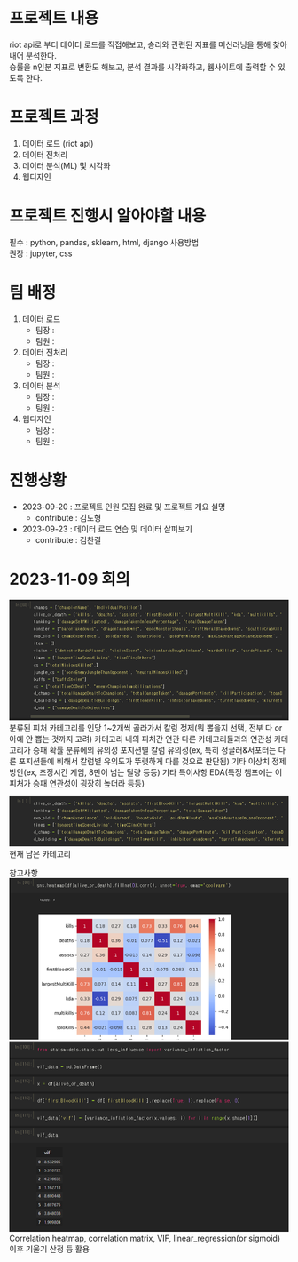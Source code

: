 # 프로젝트 내용

riot api로 부터 데이터 로드를 직접해보고, 승리와 관련된 지표를 머신러닝을 통해 찾아내어 분석한다.<br>
승률을 n인분 지표로 변환도 해보고, 분석 결과를 시각화하고, 웹사이트에 출력할 수 있도록 한다.

# 프로젝트 과정

1. 데이터 로드 (riot api)
2. 데이터 전처리
3. 데이터 분석(ML) 및 시각화
4. 웹디자인

# 프로젝트 진행시 알아야할 내용

필수 : python, pandas, sklearn, html, django 사용방법<br>
권장 : jupyter, css

# 팀 배정

1. 데이터 로드
   - 팀장 :
   - 팀원 :
2. 데이터 전처리
   - 팀장 :
   - 팀원 :
3. 데이터 분석
   - 팀장 :
   - 팀원 :
4. 웹디자인
   - 팀장 :
   - 팀원 :

# 진행상황

- 2023-09-20 : 프로젝트 인원 모집 완료 및 프로젝트 개요 설명
  - contribute : 김도형
- 2023-09-23 : 데이터 로드 연습 및 데이터 살펴보기
  - contribute : 김찬결

# 2023-11-09 회의

![Alt text](image.png)
분류된 피처 카테고리를 인당 1~2개씩 골라가서 칼럼 정제(뭐 뽑을지 선택, 전부 다 or 아예 안 뽑는 것까지 고려)
카테고리 내의 피처간 연관
다른 카테고리들과의 연관성
카테고리가 승패 확률 분류에의 유의성
포지션별 칼럼 유의성(ex, 특히 정글러&서포터는 다른 포지션들에 비해서 칼럼별 유의도가 뚜렷하게 다를 것으로 판단됨)
기타 이상치 정제방안(ex, 초장시간 게임, 8만이 넘는 딜량 등등)
기타 특이사항 EDA(특정 챔프에는 이 피처가 승패 연관성이 굉장히 높더라 등등)

![Alt text](image-1.png)
현재 남은 카테고리

참고사항
![Alt text](image-2.png)
![Alt text](image-3.png)
Correlation heatmap, correlation matrix, VIF, linear_regression(or sigmoid) 이후 기울기 산정 등 활용
